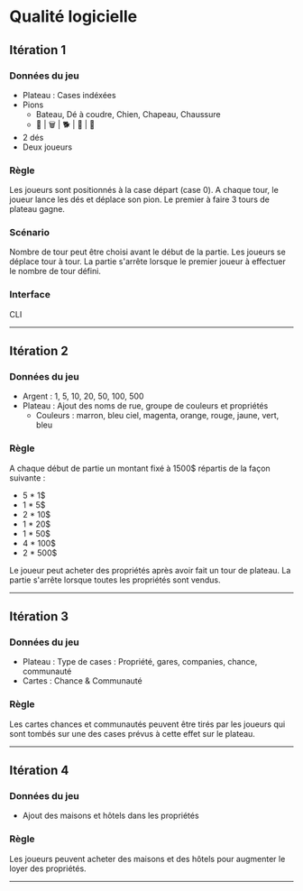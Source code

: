 # Qualité logicielle

## Itération 1

### Données du jeu

- Plateau : Cases indéxées
- Pions
  - Bateau, Dé à coudre, Chien, Chapeau, Chaussure
  - 🚢 | 🗑️ | 🐕 | 🎩 | 👞
- 2 dés
- Deux joueurs

### Règle

Les joueurs sont positionnés à la case départ (case 0).
A chaque tour, le joueur lance les dés et déplace son pion.
Le premier à faire 3 tours de plateau gagne.

### Scénario

Nombre de tour peut être choisi avant le début de la partie.
Les joueurs se déplace tour à tour.
La partie s'arrête lorsque le premier joueur à effectuer le nombre de tour défini.

### Interface

CLI

---

## Itération 2

### Données du jeu

- Argent : 1, 5, 10, 20, 50, 100, 500
- Plateau : Ajout des noms de rue, groupe de couleurs et propriétés
  - Couleurs : marron, bleu ciel, magenta, orange, rouge, jaune, vert, bleu

### Règle

A chaque début de partie un montant fixé à 1500$ répartis de la façon suivante :

- 5 \* 1$
- 1 \* 5$
- 2 \* 10$
- 1 \* 20$
- 1 \* 50$
- 4 \* 100$
- 2 \* 500$

Le joueur peut acheter des propriétés après avoir fait un tour de plateau.
La partie s'arrête lorsque toutes les propriétés sont vendus.

---

## Itération 3

### Données du jeu

- Plateau : Type de cases : Propriété, gares, companies, chance, communauté
- Cartes : Chance & Communauté

### Règle

Les cartes chances et communautés peuvent être tirés par les joueurs qui sont tombés sur une des cases prévus à cette effet sur le plateau.

---

## Itération 4

### Données du jeu

- Ajout des maisons et hôtels dans les propriétés

### Règle

Les joueurs peuvent acheter des maisons et des hôtels pour augmenter le loyer des propriétés.

---